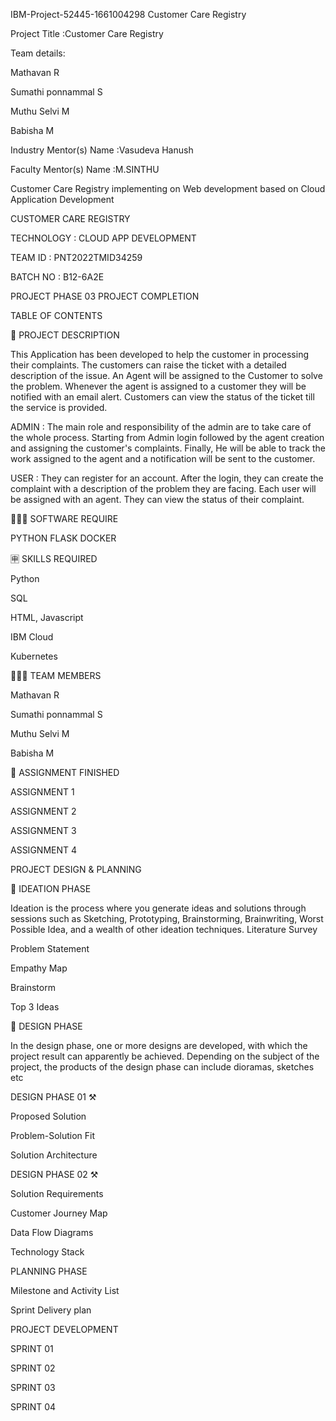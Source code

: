 IBM-Project-52445-1661004298
Customer Care Registry

Project Title :Customer Care Registry

Team details:

Mathavan R

Sumathi ponnammal S

Muthu Selvi M

Babisha M

Industry Mentor(s) Name :Vasudeva Hanush

Faculty Mentor(s) Name :M.SINTHU














Customer Care Registry implementing on Web development based on Cloud Application Development



CUSTOMER CARE REGISTRY

TECHNOLOGY : CLOUD APP DEVELOPMENT

TEAM ID : PNT2022TMID34259

BATCH NO : B12-6A2E 

PROJECT PHASE 03
PROJECT COMPLETION


TABLE OF CONTENTS

📝 PROJECT DESCRIPTION

This Application has been developed to help the customer in processing their complaints. The customers can raise the ticket with a detailed description of the issue. An Agent will be assigned to the Customer to solve the problem. Whenever the agent is assigned to a customer they will be notified with an email alert. Customers can view the status of the ticket till the service is provided.

ADMIN : The main role and responsibility of the admin are to take care of the whole process. Starting from Admin login followed by the agent creation and assigning the customer's complaints. Finally, He will be able to track the work assigned to the agent and a notification will be sent to the customer.

USER : They can register for an account. After the login, they can create the complaint with a description of the problem they are facing. Each user will be assigned with an agent. They can view the status of their complaint.

👨🏻‍💻 SOFTWARE REQUIRE

PYTHON
FLASK
DOCKER

🈸 SKILLS REQUIRED

Python

SQL

HTML, Javascript

IBM Cloud

Kubernetes

🧑🏻‍🦰 TEAM MEMBERS

Mathavan R

Sumathi ponnammal S

Muthu Selvi M

Babisha M 

📒 ASSIGNMENT FINISHED

 ASSIGNMENT 1

 ASSIGNMENT 2

 ASSIGNMENT 3

 ASSIGNMENT 4

PROJECT DESIGN & PLANNING

🧩 IDEATION PHASE

  Ideation is the process where you generate ideas and solutions through sessions such as Sketching, Prototyping, Brainstorming, Brainwriting, Worst Possible Idea, and a wealth of other ideation techniques.
 Literature Survey

 Problem Statement

 Empathy Map

 Brainstorm

 Top 3 Ideas

📝 DESIGN PHASE

  In the design phase, one or more designs are developed, with which the project result can apparently be achieved. Depending on the subject of the project, the products of the design phase can include dioramas, sketches etc

DESIGN PHASE 01 ⚒️

 Proposed Solution

 Problem-Solution Fit

 Solution Architecture

DESIGN PHASE 02 ⚒️

 Solution Requirements

 Customer Journey Map

 Data Flow Diagrams

 Technology Stack

PLANNING PHASE

 Milestone and Activity List

 Sprint Delivery plan

PROJECT DEVELOPMENT

 SPRINT 01

 SPRINT 02

 SPRINT 03

 SPRINT 04
